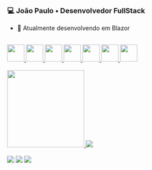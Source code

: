 ### 💻 João Paulo • Desenvolvedor FullStack
- 🌱 Atualmente desenvolvendo em Blazor
##
<link rel="stylesheet" href="https://cdn.jsdelivr.net/gh/devicons/devicon@v2.15.1/devicon.min.css">
          
<a href="https://github.com/rochajpp">
  <div>    
    <img width="40px" src="https://cdn.jsdelivr.net/gh/devicons/devicon/icons/html5/html5-plain-wordmark.svg" />         
    <img width="40px" src="https://cdn.jsdelivr.net/gh/devicons/devicon/icons/css3/css3-plain-wordmark.svg" />
    <img width="40px" src="https://cdn.jsdelivr.net/gh/devicons/devicon/icons/javascript/javascript-plain.svg" />
    <img width="40px" src="https://cdn.jsdelivr.net/gh/devicons/devicon/icons/react/react-original-wordmark.svg" />
    <img width="40px" src="https://cdn.jsdelivr.net/gh/devicons/devicon/icons/nodejs/nodejs-plain-wordmark.svg"/>   
    <img width="40px" src="https://cdn.jsdelivr.net/gh/devicons/devicon/icons/mysql/mysql-plain-wordmark.svg" />      
    <img width="40px"  src="https://cdn.jsdelivr.net/gh/devicons/devicon@latest/icons/blazor/blazor-original.svg" />
              
  </div>
</a>

<br>

<a href="https://github.com/rochajpp">
  <div>
    <img height="180px" src="https://github-readme-stats.vercel.app/api?username=rochajpp&show_icons=true&theme=tokyonight"/>
    <img src="https://github-readme-stats.vercel.app/api/top-langs/?username=rochajpp&layout=compact&theme=tokyonight"/>
  </div>
</a>

<br>

<div>
  <a href="https://www.linkedin.com/in/jo%C3%A3o-paulo-medeiros-rocha-75445820b/" target="_blank"><img src="https://img.shields.io/badge/LinkedIn-0077B5?style=for-the-badge&logo=linkedin&logoColor=white"></a>
  <a href="mailto:joao.rochap03@gmail.com"><img src="https://img.shields.io/badge/Gmail-D14836?style=for-the-badge&logo=gmail&logoColor=white"></a>
  <a href="https://joaopaulorocha.netlify.app/" target="_blank"><img src="https://img.shields.io/badge/-Portf%C3%B3lio-brown?style=for-the-badge&logo=true" target="_blank"></a>
</div>
